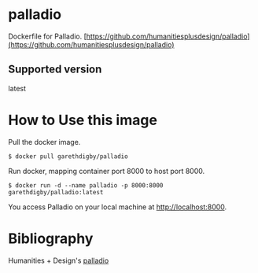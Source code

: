 # palladio
Dockerfile for Palladio.  [https://github.com/humanitiesplusdesign/palladio](https://github.com/humanitiesplusdesign/palladio)

## Supported version

latest

# How to Use this image

Pull the docker image.

`$ docker pull garethdigby/palladio`

Run docker, mapping container port 8000 to host port 8000.

`$ docker run -d --name palladio -p 8000:8000 garethdigby/palladio:latest`

You access Palladio on your local machine at [http://localhost:8000](http://localhost:8000).

# Bibliography
Humanities + Design's [palladio](https://github.com/humanitiesplusdesign/palladio)

